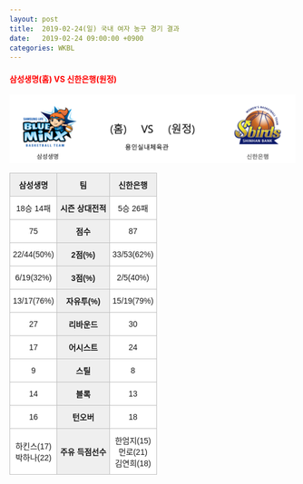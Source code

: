 ```yaml
---
layout: post
title:  2019-02-24(일) 국내 여자 농구 경기 결과
date:   2019-02-24 09:00:00 +0900
categories: WKBL
---
```


#### <span style="color:red"> 삼성생명(홈) VS 신한은행(원정) </span>
![삼성생명_신한은행.png](../images/wkbl/match/삼성생명_신한은행.png)

<style type="text/css">
.tg  {border-collapse:collapse;border-spacing:0;}
.tg td{font-family:Arial, sans-serif;font-size:14px;padding:10px 5px;border-style:solid;border-width:1px;overflow:hidden;word-break:normal;border-color:#c0c0c0;}
.tg th{font-family:Arial, sans-serif;font-size:14px;font-weight:normal;padding:10px 5px;border-style:solid;border-width:1px;overflow:hidden;word-break:normal;border-color:#c0c0c0;}
.tg .tg-dcpn{background-color:#ffffff;border-color:#c0c0c0;text-align:center;vertical-align:middle}
.tg .tg-txr3{background-color:#ffffff;border-color:#c0c0c0;text-align:center;vertical-align:middle}
.tg .tg-o8le{background-color:#efefef;border-color:#c0c0c0;text-align:center;vertical-align:middle}
.tg .tg-rr9t{font-weight:bold;background-color:#efefef;border-color:#c0c0c0;text-align:center;vertical-align:middle}
.tg .tg-wazi{background-color:#efefef;border-color:#c0c0c0;text-align:center;vertical-align:middle}
</style>

<table class="tg">
  <tr>
    <th class="tg-rr9t">삼성생명</th>
    <th class="tg-rr9t">팀</th>
    <th class="tg-rr9t">신한은행</th>
  </tr>
  <tr>
    <td class="tg-dcpn">18승 14패</td>
    <td class="tg-rr9t">시즌 상대전적</td>
    <td class="tg-dcpn">5승 26패</td>
  </tr>
  <tr>
    <td class="tg-dcpn">75</td>
    <td class="tg-rr9t">점수</td>
    <td class="tg-dcpn">87</td>
  </tr>
  <tr>
    <td class="tg-dcpn">22/44(50%)</td>
    <td class="tg-rr9t">2점(%)</td>
    <td class="tg-dcpn">33/53(62%)</td>
  </tr>
  <tr>
    <td class="tg-dcpn">6/19(32%)</td>
    <td class="tg-rr9t">3점(%)</td>
    <td class="tg-dcpn">2/5(40%)</td>
  </tr>
  <tr>
    <td class="tg-dcpn">13/17(76%)</td>
    <td class="tg-rr9t">자유투(%)</td>
    <td class="tg-dcpn">15/19(79%)</td>
  </tr>
  <tr>
    <td class="tg-dcpn">27</td>
    <td class="tg-rr9t">리바운드</td>
    <td class="tg-dcpn">30</td>
  </tr>
  <tr>
    <td class="tg-dcpn">17</td>
    <td class="tg-rr9t">어시스트</td>
    <td class="tg-dcpn">24</td>
  </tr>
  <tr>
    <td class="tg-dcpn">9</td>
    <td class="tg-rr9t">스틸</td>
    <td class="tg-dcpn">8</td>
  </tr>
  <tr>
    <td class="tg-dcpn">14</td>
    <td class="tg-rr9t">블록</td>
    <td class="tg-dcpn">13</td>
  </tr>
  <tr>
    <td class="tg-dcpn">16</td>
    <td class="tg-rr9t">턴오버</td>
    <td class="tg-dcpn">18</td>
  </tr>
  <tr>
    <td class="tg-dcpn">하킨스(17)<br>박하나(22)</td>
    <td class="tg-rr9t">주유 득점선수</td>
    <td class="tg-dcpn">한엄지(15)<br>먼로(21)<br>김연희(18)</td>
  </tr>
</table>
